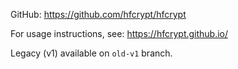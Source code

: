 GitHub: https://github.com/hfcrypt/hfcrypt

For usage instructions, see: https://hfcrypt.github.io/

Legacy (v1) available on `old-v1` branch.
